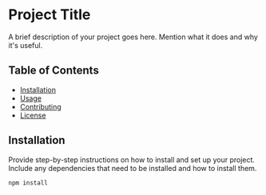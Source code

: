 # Project Title

A brief description of your project goes here. Mention what it does and why it's useful.

## Table of Contents

- [Installation](#installation)
- [Usage](#usage)
- [Contributing](#contributing)
- [License](#license)



## Installation


Provide step-by-step instructions on how to install and set up your project. Include any dependencies that need to be installed and how to install them.

```bash
npm install


